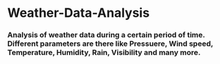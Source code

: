 # Weather-Data-Analysis
### Analysis of weather data during a certain period of time. Different parameters are there like Pressuere, Wind speed, Temperature, Humidity, Rain, Visibility and many more.
